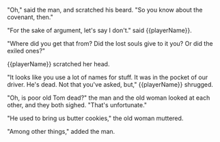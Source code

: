 "Oh," said the man, and scratched his beard. "So you know about the covenant, then."

"For the sake of argument, let's say I don't." said {{playerName}}.

"Where did you get that from? Did the lost souls give to it you? Or did the exiled ones?"

{{playerName}} scratched her head.

"It looks like you use a lot of names for stuff. It was in the pocket of our driver. He's dead. Not that you've asked, but," {{playerName}} shrugged.

"Oh, is poor old Tom dead?" the man and the old woman looked at each other, and they both sighed. "That's unfortunate."

"He used to bring us butter cookies," the old woman muttered.

"Among other things," added the man.
